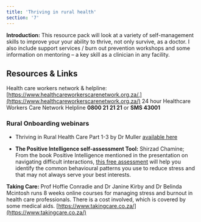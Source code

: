 ```yaml
---
title: 'Thriving in rural health'
section: '7'
---
```


**Introduction:** This resource pack will look at a variety of self-management skills to improve your your ability to thrive, not only survive, as a doctor. I also include support services / burn out prevention workshops and some information on mentoring – a key skill as a clinician in any facility.

## Resources & Links

Health care workers network & helpline:
[https://www.healthcareworkerscarenetwork.org.za/.](https://www.healthcareworkerscarenetwork.org.za/)
24 hour Healthcare Workers Care Network Helpline
**0800 21 21 21** or **SMS 43001**

### Rural Onboarding webinars

* Thriving in Rural Health Care Part 1-3 by Dr Muller [available here](https://youtube.com/playlist?list=PL2IvCQAf-vTssQD6KaHfAfEDI2zgO3-S4)

* **The Positive Intelligence self-assessment Tool:** Shirzad Chamine; From the book Positive Intelligence mentioned in the presentation on navigating difficult interactions, [this free assessment](https://www.positiveintelligence.com/assessments/) will help you identify the common behavioural patterns you use to reduce stress and that may not always serve your best interests.

**Taking Care:** Prof Hoffie Conradie and Dr Janine Kirby and Dr Belinda Mcintosh runs 8 weeks online courses for managing stress and burnout in health care professionals. There is a cost involved, which is covered by some medical aids. [https://www.takingcare.co.za/](https://www.takingcare.co.za/)

